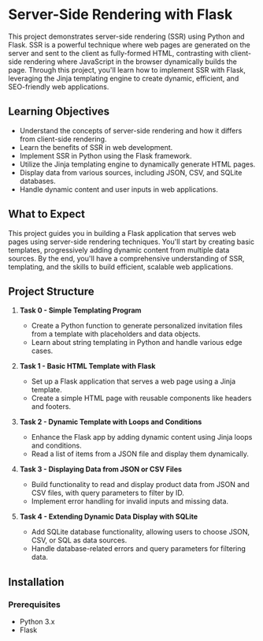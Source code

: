 # Server-Side Rendering with Flask

This project demonstrates server-side rendering (SSR) using Python and Flask. SSR is a powerful technique where web pages are generated on the server and sent to the client as fully-formed HTML, contrasting with client-side rendering where JavaScript in the browser dynamically builds the page. Through this project, you'll learn how to implement SSR with Flask, leveraging the Jinja templating engine to create dynamic, efficient, and SEO-friendly web applications.

## Learning Objectives
- Understand the concepts of server-side rendering and how it differs from client-side rendering.
- Learn the benefits of SSR in web development.
- Implement SSR in Python using the Flask framework.
- Utilize the Jinja templating engine to dynamically generate HTML pages.
- Display data from various sources, including JSON, CSV, and SQLite databases.
- Handle dynamic content and user inputs in web applications.

## What to Expect
This project guides you in building a Flask application that serves web pages using server-side rendering techniques. You'll start by creating basic templates, progressively adding dynamic content from multiple data sources. By the end, you'll have a comprehensive understanding of SSR, templating, and the skills to build efficient, scalable web applications.

## Project Structure
1. **Task 0 - Simple Templating Program**
   - Create a Python function to generate personalized invitation files from a template with placeholders and data objects.
   - Learn about string templating in Python and handle various edge cases.

2. **Task 1 - Basic HTML Template with Flask**
   - Set up a Flask application that serves a web page using a Jinja template.
   - Create a simple HTML page with reusable components like headers and footers.

3. **Task 2 - Dynamic Template with Loops and Conditions**
   - Enhance the Flask app by adding dynamic content using Jinja loops and conditions.
   - Read a list of items from a JSON file and display them dynamically.

4. **Task 3 - Displaying Data from JSON or CSV Files**
   - Build functionality to read and display product data from JSON and CSV files, with query parameters to filter by ID.
   - Implement error handling for invalid inputs and missing data.

5. **Task 4 - Extending Dynamic Data Display with SQLite**
   - Add SQLite database functionality, allowing users to choose JSON, CSV, or SQL as data sources.
   - Handle database-related errors and query parameters for filtering data.

## Installation

### Prerequisites
- Python 3.x
- Flask
 